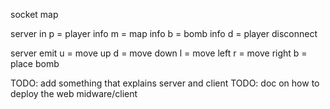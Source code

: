 socket map

server in
    p = player info
    m = map info
    b = bomb info
    d = player disconnect

server emit
    u = move up
    d = move down
    l = move left
    r = move right
    b = place bomb


TODO: add something that explains server and client
TODO: doc on how to deploy the web midware/client